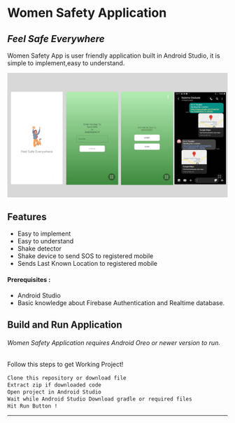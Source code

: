 # Women Safety Application
## _Feel Safe Everywhere_


Women Safety App is user friendly application built in Android Studio,
it is simple to implement,easy to understand.



[<img src="media/womenSafety.png" />](https://t.me/vinayak_09)





## Features

- Easy to implement
- Easy to understand
- Shake detector
- Shake device to send SOS to registered mobile
- Sends Last Known Location to registered mobile

#### Prerequisites :
- Android Studio
- Basic knowledge about Firebase Authentication and Realtime database.
## Build and Run Application

###### Women Safety Application requires Android Oreo or newer version to run.
Follow this steps to get Working Project!
```
Clone this repository or download file
Extract zip if downloaded code
Open project in Android Studio
Wait while Android Studio Download gradle or required files
Hit Run Button !
```

------------


   
